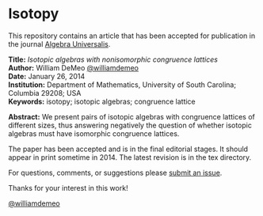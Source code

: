 Isotopy
=======

This repository contains an article
that has been accepted for publication in the journal [Algebra Universalis](http://link.springer.com/journal/12).

**Title:** *Isotopic algebras with nonisomorphic congruence lattices*  
**Author:** William DeMeo [@williamdemeo](https://github.com/williamdemeo)  
**Date:** January 26, 2014  
**Institution:** Department of Mathematics, University of South Carolina; Columbia 29208; USA  
**Keywords:** isotopy; isotopic algebras; congruence lattice  

**Abstract:** We present pairs of isotopic algebras with congruence lattices of different
sizes, thus answering negatively the question of whether isotopic algebras must
have isomorphic congruence lattices. 

The paper has been accepted and is in the final editorial stages. It should
appear in print sometime in 2014.  The latest revision is in the tex directory.

For questions, comments, or suggestions please [submit an issue][].

Thanks for your interest in this work!

[@williamdemeo](https://github.com/williamdemeo)

[submit an issue]: https://github.com/williamdemeo/Isotopy/issues
